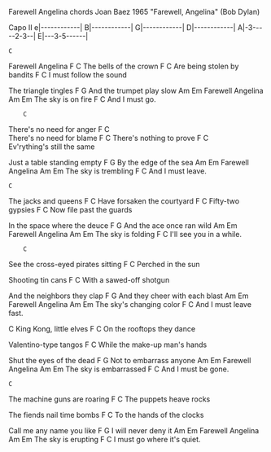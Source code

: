 Farewell Angelina chords
Joan Baez 1965 "Farewell, Angelina" (Bob Dylan)

Capo II
e|------------|
B|------------|
G|------------|
D|------------|
A|-3-----2-3--|
E|---3-5------|

    C
Farewell Angelina
    F            C
The bells of the crown
          F         C
Are being stolen by bandits
       F          C
I must follow the sound

The triangle tingles
        F            G
And the trumpet play slow
    Am       Em
Farewell Angelina
    Am        Em
The sky is on fire
F          C
And I must go.

        C
There's no need for anger
        F           C   
There's no need for blame
        F          C
There's nothing to prove
     F                 C   
Ev'rything's still the same

Just a table standing empty
       F           G
By the edge of the sea
    Am       Em
Farewell Angelina
    Am     Em
The sky is trembling
F          C
And I must leave.

    C
The jacks and queens
        F              C
Have forsaken the courtyard
F         C
Fifty-two gypsies
    F             C
Now file past the guards

In the space where the deuce
        F            G
And the ace once ran wild
    Am       Em
Farewell Angelina
    Am     Em
The sky is folding
     F            C
I'll see you in a while.

        C  
See the cross-eyed pirates sitting
F              C
Perched in the sun

Shooting tin cans
       F         C
With a sawed-off shotgun

And the neighbors they clap
         F               G
And they cheer with each blast
    Am       Em
Farewell Angelina
    Am             Em
The sky's changing color
    F            C
And I must leave fast.

C
King Kong, little elves
       F             C
On the rooftops they dance

Valentino-type tangos
          F             C
While the make-up man's hands

Shut the eyes of the dead
         F         G
Not to embarrass anyone
    Am       Em
Farewell Angelina
    Am       Em
The sky is embarrassed
    F        C
And I must be gone.

    C
The machine guns are roaring
    F             C
The puppets heave rocks

The fiends nail time bombs
       F            C
To the hands of the clocks

Call me any name you like
       F       G
I will never deny it
    Am       Em
Farewell Angelina
    Am      Em
The sky is erupting
       F             C
I must go where it's quiet.
